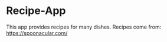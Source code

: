 # Recipe-App
This app provides recipes for many dishes.
Recipes come from: https://spoonacular.com/
